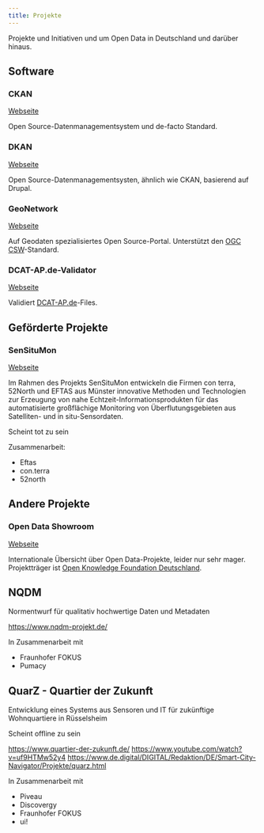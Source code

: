 ```yaml
---
title: Projekte
---
```


Projekte und Initiativen und um Open Data in Deutschland und darüber hinaus.

## Software

### CKAN

[Webseite](https://ckan.org/)

Open Source-Datenmanagementsystem und de-facto Standard.

### DKAN

[Webseite](https://dkan.readthedocs.io/en/latest/)

Open Source-Datenmanagementsysten, ähnlich wie CKAN, basierend auf Drupal.

### GeoNetwork

[Webseite](https://geonetwork-opensource.org/)

Auf Geodaten spezialisiertes Open Source-Portal. Unterstützt den [OGC CSW](/odid/standards#ogc-csw)-Standard.

### DCAT-AP.de-Validator

[Webseite](https://www.itb.ec.europa.eu/shacl/dcat-ap.de/upload)

Validiert [DCAT-AP.de](/odid/standards#dcat-ap)-Files.




## Geförderte Projekte

### SenSituMon

[Webseite](https://www.sensitumon.eu/)

Im Rahmen des Projekts SenSituMon entwickeln die Firmen con terra, 52North und EFTAS aus Münster innovative Methoden und Technologien zur Erzeugung von nahe Echtzeit-Informationsprodukten für das automatisierte großflächige Monitoring von Überflutungsgebieten aus Satelliten- und in situ-Sensordaten.

Scheint tot zu sein

Zusammenarbeit:

- Eftas
- con.terra
- 52north

## Andere Projekte

### Open Data Showroom

[Webseite](http://opendata-showroom.org/de/)

Internationale Übersicht über Open Data-Projekte, leider nur sehr mager. Projektträger ist [Open Knowledge Foundation Deutschland](/odid/entities#open-knowledge-foundation-deutschland).

## NQDM

Normentwurf für qualitativ hochwertige Daten und Metadaten

https://www.nqdm-projekt.de/

In Zusammenarbeit mit

- Fraunhofer FOKUS
- Pumacy

## QuarZ - Quartier der Zukunft

Entwicklung eines Systems aus Sensoren und IT für zukünftige Wohnquartiere in Rüsselsheim

Scheint offline zu sein

https://www.quartier-der-zukunft.de/
https://www.youtube.com/watch?v=uf9HTMw52y4
https://www.de.digital/DIGITAL/Redaktion/DE/Smart-City-Navigator/Projekte/quarz.html

In Zusammenarbeit mit

- Piveau
- Discovergy
- Fraunhofer FOKUS
- ui!